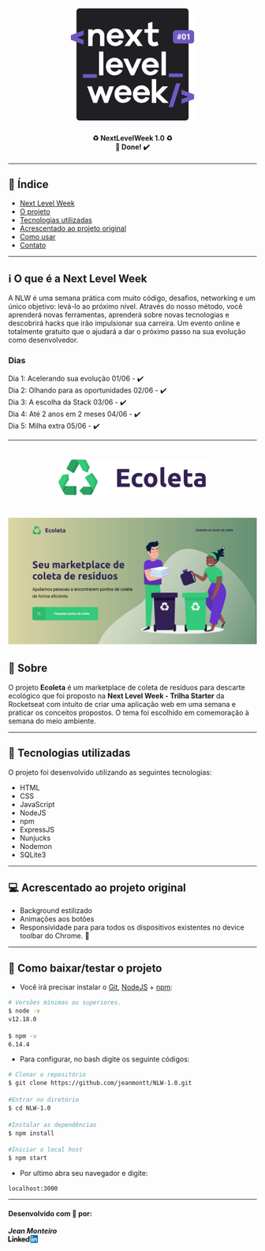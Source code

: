 <h1 align=center>
<img src="public/assets/logonlw.svg" alt="Logo Next Level Week" width="250px">
</h1>

<h4 align="center"> 
♻️ NextLevelWeek 1.0 ♻️ <br/> 🚀 Done! ✔️
</h4>

---

## 📑️ Índice

- [Next Level Week](#-ℹ%EF%B8%8F-o-que-é-a-next-level-week)
- [O projeto](#-📝️-sobre)
- [Tecnologias utilizadas](#-🚀️-tecnologias-utilizadas)
- [Acrescentado ao projeto original](#-💻️-acrescentado-ao-projeto-original)
- [Como usar](#-💾️-como-baixar/testar-o-projeto)
- [Contato](#-desenvolvido-com-💙️-por:)

---

## ℹ️ O que é a Next Level Week

A NLW é uma semana prática com muito código, desafios, networking e um único objetivo: levá-lo ao próximo nível. Através do nosso método, você aprenderá novas ferramentas, aprenderá sobre novas tecnologias e descobrirá hacks que irão impulsionar sua carreira. Um evento online e totalmente gratuito que o ajudará a dar o próximo passo na sua evolução como desenvolvedor.

### Dias
Dia 1: Acelerando sua evolução 01/06 - ✔️ <br/>
Dia 2: Olhando para as oportunidades 02/06 - ✔️ <br/>
Dia 3: A escolha da Stack 03/06 - ✔️ <br/>
Dia 4: Até 2 anos em 2 meses 04/06 - ✔️ <br/>
Dia 5: Milha extra 05/06 - ✔️

---

<h1 align=center>
<img src="public/assets/logo.svg" alt="Logo Ecoleta" width="300">
</h1>

<h1>
<img src="public/assets/ecoleta.gif" alt="Gif demonstrativo Ecoleta">
</h1>

## 📝️ Sobre

O projeto **Ecoleta** é um marketplace de coleta de resíduos para descarte ecológico que foi proposto na **Next Level Week - Trilha Starter** da Rocketseat com intuito de criar uma aplicação web em uma semana e praticar os conceitos propostos. O tema foi escolhido em comemoração à semana do meio ambiente.

---

## 🚀️ Tecnologias utilizadas

O projeto foi desenvolvido utilizando as seguintes tecnologias:

- HTML
- CSS
- JavaScript
- NodeJS
- npm
- ExpressJS
- Nunjucks
- Nodemon
- SQLite3

---

## 💻️ Acrescentado ao projeto original

- Background estilizado
- Animações aos botões
- Responsividade para para todos os dispositivos existentes no device toolbar do Chrome. 🚧️

---

## 💾️ Como baixar/testar o projeto

- Você irá precisar instalar o [Git](https://git-scm.com/), [NodeJS](https://nodejs.org/pt-br/download/) + [npm](https://www.npmjs.com/get-npm):

```bash
# Versões mínimas ou superiores.
$ node -v
v12.18.0

$ npm -v
6.14.4
```

- Para configurar, no bash digite os seguinte códigos:

```bash
# Clonar o repositório
$ git clone https://github.com/jeanmontt/NLW-1.0.git

#Entrar no diretório
$ cd NLW-1.0

#Instalar as dependências
$ npm install

#Iniciar o local host
$ npm start
```

- Por ultimo abra seu navegador e digite:

```
localhost:3000
```

---

#### Desenvolvido com 💙️ por:

***Jean Monteiro*** 
<br/> 
<a href="https://www.linkedin.com/in/jeanmont/">
<img src="public/assets/linkedin.png">
</a>